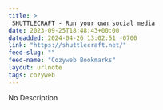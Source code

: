 ```yaml
---
title: > 
 SHUTTLECRAFT - Run your own social media
date: 2023-09-25T18:48:43+00:00
dateadded: 2024-04-26 13:02:51 -0700
link: "https://shuttlecraft.net/"
feed-slug: ""
feed-name: "Cozyweb Bookmarks"
layout: urlnote
tags: cozyweb
--- 
```

No Description
 <!-- end excerpt --> 
